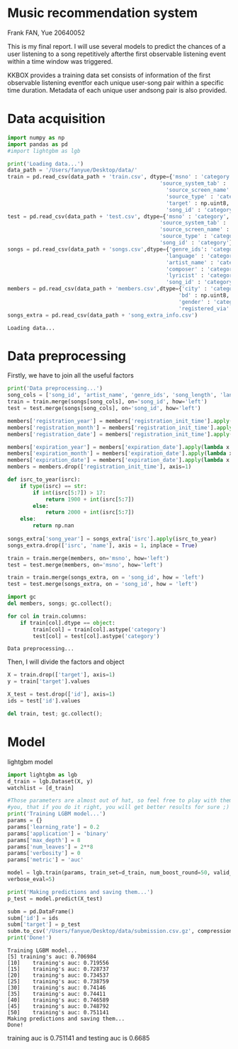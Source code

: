 # Music recommendation system
Frank FAN, Yue
20640052

This is my final report. I will use several models to predict the chances of a user listening to a song repetitively afterthe first observable listening event within a time window was triggered.

KKBOX provides a training data set consists of information of the first observable listening eventfor each unique user-song pair within a specific time duration. Metadata of each unique user andsong pair is also provided. 

# Data acquisition


```python
import numpy as np
import pandas as pd
#import lightgbm as lgb

print('Loading data...')
data_path = '/Users/fanyue/Desktop/data/'
train = pd.read_csv(data_path + 'train.csv', dtype={'msno' : 'category',
                                                'source_system_tab' : 'category',
                                                  'source_screen_name' : 'category',
                                                  'source_type' : 'category',
                                                  'target' : np.uint8,
                                                  'song_id' : 'category'})
test = pd.read_csv(data_path + 'test.csv', dtype={'msno' : 'category',
                                                'source_system_tab' : 'category',
                                                'source_screen_name' : 'category',
                                                'source_type' : 'category',
                                                'song_id' : 'category'})
songs = pd.read_csv(data_path + 'songs.csv',dtype={'genre_ids': 'category',
                                                  'language' : 'category',
                                                  'artist_name' : 'category',
                                                  'composer' : 'category',
                                                  'lyricist' : 'category',
                                                  'song_id' : 'category'})
members = pd.read_csv(data_path + 'members.csv',dtype={'city' : 'category',
                                                      'bd' : np.uint8,
                                                      'gender' : 'category',
                                                      'registered_via' : 'category'})
songs_extra = pd.read_csv(data_path + 'song_extra_info.csv')
```

    Loading data...


# Data preprocessing

Firstly, we have to join all the useful factors


```python
print('Data preprocessing...')
song_cols = ['song_id', 'artist_name', 'genre_ids', 'song_length', 'language']
train = train.merge(songs[song_cols], on='song_id', how='left')
test = test.merge(songs[song_cols], on='song_id', how='left')

members['registration_year'] = members['registration_init_time'].apply(lambda x: int(str(x)[0:4]))
members['registration_month'] = members['registration_init_time'].apply(lambda x: int(str(x)[4:6]))
members['registration_date'] = members['registration_init_time'].apply(lambda x: int(str(x)[6:8]))

members['expiration_year'] = members['expiration_date'].apply(lambda x: int(str(x)[0:4]))
members['expiration_month'] = members['expiration_date'].apply(lambda x: int(str(x)[4:6]))
members['expiration_date'] = members['expiration_date'].apply(lambda x: int(str(x)[6:8]))
members = members.drop(['registration_init_time'], axis=1)

def isrc_to_year(isrc):
    if type(isrc) == str:
        if int(isrc[5:7]) > 17:
            return 1900 + int(isrc[5:7])
        else:
            return 2000 + int(isrc[5:7])
    else:
        return np.nan
        
songs_extra['song_year'] = songs_extra['isrc'].apply(isrc_to_year)
songs_extra.drop(['isrc', 'name'], axis = 1, inplace = True)

train = train.merge(members, on='msno', how='left')
test = test.merge(members, on='msno', how='left')

train = train.merge(songs_extra, on = 'song_id', how = 'left')
test = test.merge(songs_extra, on = 'song_id', how = 'left')

import gc
del members, songs; gc.collect();

for col in train.columns:
    if train[col].dtype == object:
        train[col] = train[col].astype('category')
        test[col] = test[col].astype('category')

```

    Data preprocessing...


Then, I will divide the factors and object


```python
X = train.drop(['target'], axis=1)
y = train['target'].values

X_test = test.drop(['id'], axis=1)
ids = test['id'].values

del train, test; gc.collect();
```

# Model

lightgbm model


```python
import lightgbm as lgb
d_train = lgb.Dataset(X, y)
watchlist = [d_train]

#Those parameters are almost out of hat, so feel free to play with them. I can tell
#you, that if you do it right, you will get better results for sure ;)
print('Training LGBM model...')
params = {}
params['learning_rate'] = 0.2
params['application'] = 'binary'
params['max_depth'] = 8
params['num_leaves'] = 2**8
params['verbosity'] = 0
params['metric'] = 'auc'

model = lgb.train(params, train_set=d_train, num_boost_round=50, valid_sets=watchlist, \
verbose_eval=5)

print('Making predictions and saving them...')
p_test = model.predict(X_test)

subm = pd.DataFrame()
subm['id'] = ids
subm['target'] = p_test
subm.to_csv('/Users/fanyue/Desktop/data/submission.csv.gz', compression = 'gzip', index=False, float_format = '%.5f')
print('Done!')
```

    Training LGBM model...
    [5]	training's auc: 0.706984
    [10]	training's auc: 0.719556
    [15]	training's auc: 0.728737
    [20]	training's auc: 0.734537
    [25]	training's auc: 0.738759
    [30]	training's auc: 0.74146
    [35]	training's auc: 0.74411
    [40]	training's auc: 0.746589
    [45]	training's auc: 0.748792
    [50]	training's auc: 0.751141
    Making predictions and saving them...
    Done!


training auc is 0.751141 and testing auc is 0.6685

